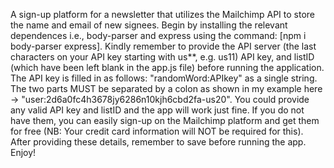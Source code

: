 A sign-up platform for a newsletter that utilizes the Mailchimp API to store the name and email of new signees. 
Begin by installing the relevant dependences i.e., body-parser and express using the command: [npm i body-parser express].
Kindly remember to provide the API server (the last characters on your API key starting with us**, e.g. us11) API key, and listID (which have been left blank in the app.js file) before running the application. 
The API key is filled in as follows: "randomWord:APIkey" as a single string. 
The two parts MUST be separated by a colon as shown in my example here -> "user:2d6a0fc4h3678jy6286n10kjh6cbd2fa-us20". 
You could provide any valid API key and listID and the app will work just fine. 
If you do not have them, you can easily sign-up on the Mailchimp platform and get them for free (NB: Your credit card information will NOT be required for this). 
After providing these details, remember to save before running the app.
Enjoy!
